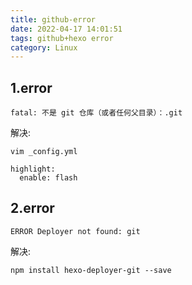 ```yaml
---
title: github-error
date: 2022-04-17 14:01:51
tags: github+hexo error
category: Linux
---
```


## 1.error

```
fatal: 不是 git 仓库（或者任何父目录）：.git
```

解决:

```shell
vim _config.yml

highlight:
  enable: flash
```



## 2.error

```shell
ERROR Deployer not found: git
```

解决:

```shell
npm install hexo-deployer-git --save
```
